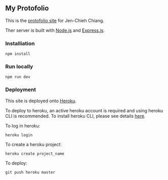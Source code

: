 ## My Protofolio

This is the [protofolio site](http://www.protofolio-jcc.herokuapp.com) for Jen-Chieh Chiang. 

Ther server is built with [Node.js](https://nodejs.org/) and [Express.js](https://expressjs.com/). 
### Installiation

```
npm install
```

### Run locally
```
npm run dev
```

### Deployment
This site is deployed onto [Heroku](http://www.heroku.com).

To deploy to heroku, an active heroku account is required and using heroku CLI is recommended. To install heroku CLI, please see details [here](https://devcenter.heroku.com/articles/heroku-cli).

To log in heroku:

```
heroku login
```

To create a heroku project:

```
heroku create project_name
```

To deploy:

```
git push heroku master
```



